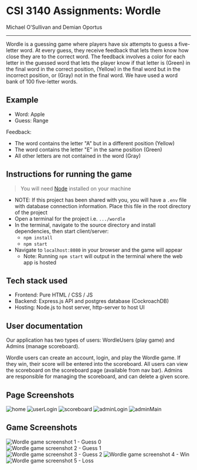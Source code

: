# CSI 3140 Assignments: Wordle
Michael O'Sullivan and Demian Oportus

----

Wordle is a guessing game where players have six attempts to guess a five-letter word. At every guess, they receive feedback that lets them know how close they are to the correct word. The feedback involves a color for each letter in the guessed word that lets the player know if that letter is (Green) in the final word in the correct position, (Yellow) in the final word but in the incorrect position, or (Gray) not in the final word. We have used a word bank of 100 five-letter words.

## Example
- Word: Apple
- Guess: Range

Feedback: 
- The word contains the letter "A" but in a different position (Yellow)
- The word contains the letter "E" in the same position (Green)
- All other letters are not contained in the word (Gray)

## Instructions for running the game
> You will need [Node](https://nodejs.org/en) installed on your machine
- NOTE: If this project has been shared with you, you will have a ```.env``` file with database connection information. Place this file in the root directory of the project
- Open a terminal for the project i.e. ```.../wordle```
- In the terminal, navigate to the source directory and install dependencies, then start client/server: 
  - ```npm install```
  - ```npm start```
- Navigate to ```localhost:8080``` in your browser and the game will appear
  - Note: Running ```npm start``` will output in the terminal where the web app is hosted

## Tech stack used
- Frontend: Pure HTML / CSS / JS
- Backend: Express.js API and postgres database (CockroachDB)
- Hosting: Node.js to host server, http-server to host UI

## User documentation

Our application has two types of users: WordleUsers (play game) and Admins (manage scoreboard).

Wordle users can create an account, login, and play the Wordle game. If they win, their score will be entered into the scoreboard. All users can view the scoreboard on the scoreboard page (available from nav bar). Admins are responsible for managing the scoreboard, and can delete a given score.

## Page Screenshots
![home](https://github.com/MichaelCSI/wordle/blob/master/docs/design_system/home.png)
![userLogin](https://github.com/MichaelCSI/wordle/blob/master/docs/design_system/userLogin.png)
![scoreboard](https://github.com/MichaelCSI/wordle/blob/master/docs/design_system/scoreboard.png)
![adminLogin](https://github.com/MichaelCSI/wordle/blob/master/docs/design_system/adminLogin.png)
![adminMain](https://github.com/MichaelCSI/wordle/blob/master/docs/design_system/adminMain.png)

## Game Screenshots

![Wordle game screenshot 1 - Guess 0](https://github.com/MichaelCSI/wordle/blob/master/docs/design_system/wordle%201.png)
![Wordle game screenshot 2 - Guess 1](https://github.com/MichaelCSI/wordle/blob/master/docs/design_system/wordle%202.png)
![Wordle game screenshot 3 - Guess 2](https://github.com/MichaelCSI/wordle/blob/master/docs/design_system/wordle%203.png)
![Wordle game screenshot 4 - Win](https://github.com/MichaelCSI/wordle/blob/master/docs/design_system/wordle%204.png)
![Wordle game screenshot 5 - Loss](https://github.com/MichaelCSI/wordle/blob/master/docs/design_system/wordle%205.png)

